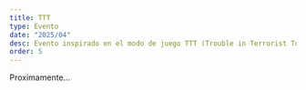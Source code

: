 ```yaml
---
title: TTT
type: Evento
date: "2025/04"
desc: Evento inspirado en el modo de juego TTT (Trouble in Terrorist Town) de Garry's Mod.
order: 5
---
```

Proximamente...